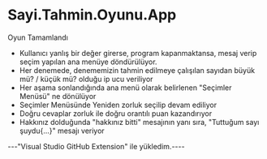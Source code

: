 # Sayi.Tahmin.Oyunu.App
Oyun Tamamlandı

 - Kullanıcı yanlış bir değer girerse, program kapanmaktansa, mesaj verip seçim yapılan ana menüye döndürülüyor.
 - Her denemede, denememizin tahmin edilmeye çalışılan sayıdan büyük mü? / küçük mü? olduğu ip ucu veriliyor
 - Her aşama sonlandığında ana menü olarak belirlenen "Seçimler Menüsü" ne dönülüyor
 - Seçimler Menüsünde Yeniden zorluk seçilip devam ediliyor
 - Doğru cevaplar zorluk ile doğru orantılı puan kazandırıyor
 - Hakkınız dolduğunda "hakkınız bitti" mesajının yanı sıra, "Tuttuğum sayı şuydu{...}" mesajı veriyor

 ---"Visual Studio GitHub Extension" ile yükledim.---- 
